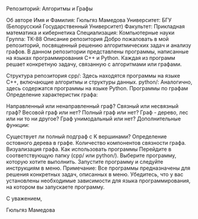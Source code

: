 Репозиторий: Алгоритмы и Графы

Об авторе
Имя и Фамилия: Гюльгяз Мамедова
Университет: БГУ (Белорусский Государственный Университет)
Факультет: Прикладная математика и кибернетика
Специализация: Компьютерные науки
Группа: ТК-88
Описание репозитория
Добро пожаловать в мой репозиторий, посвященный решению алгоритмических задач и анализу графов. В данном репозитории представлены программы, написанные на языках программирования C++ и Python. Каждая из программ решает конкретную задачу, связанную с алгоритмами или графами.

Структура репозитория
cpp/: Здесь находятся программы на языке C++, включающие алгоритмы и структуры данных.
python/: Аналогично, здесь содержатся программы на языке Python.
Программы по графам
Определение характеристик графа:

Направленный или ненаправленный граф?
Связный или несвязный граф?
Весовой граф или нет?
Полный граф или нет?
Граф - дерево, лес или ни то ни другое?
Граф унимодальный или нет?
Дополнительные функции:

Существует ли полный подграф с K вершинами?
Определение остовного дерева в графе.
Количество компонентов связности графа.
Визуализация графа.
Как использовать программы
Перейдите в соответствующую папку (cpp/ или python/).
Выберите программу, которую хотите выполнить.
Запустите программу и следуйте инструкциям в меню.
Примечание: Все программы предназначены для решения конкретных задач, описанных в меню. Убедитесь, что у вас установлены необходимые зависимости для языка программирования, на котором вы запускаете программу.

С уважением,

Гюльгяз Мамедова
